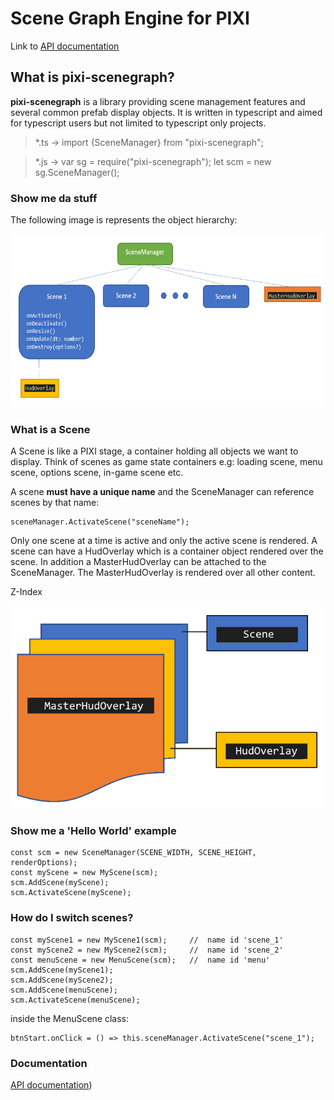 # Scene Graph Engine for PIXI

Link to [API documentation](./doc/generated/index.html)

## What is pixi-scenegraph?
**pixi-scenegraph** is a library providing scene management features and several common prefab display objects.
It is written in typescript and aimed for typescript users but not limited to typescript only projects.
>*.ts -> import {SceneManager} from "pixi-scenegraph";

>*.js -> var sg = require("pixi-scenegraph"); let scm = new sg.SceneManager();

### Show me da stuff

The following image is represents the object hierarchy:

![Hierarchy](./doc/img/Hierarchy.png "Object hierarchy")


### What is a Scene
A Scene is like a PIXI stage, a container holding all objects we want to display. Think of scenes as game state containers e.g: loading scene, menu scene, options scene, in-game scene etc. 

A scene **must have a unique name** and the SceneManager can reference scenes by that name:

    sceneManager.ActivateScene("sceneName");

Only one scene at a time is active and only the active scene is rendered. A scene can have a HudOverlay which is a container object rendered over the scene. In addition a MasterHudOverlay can be attached to the SceneManager. The MasterHudOverlay is rendered over all other content.

Z-Index

![z ordering](./doc/img/zindex.png "Z Ordering")

### Show me a 'Hello World' example
    const scm = new SceneManager(SCENE_WIDTH, SCENE_HEIGHT, renderOptions);
    const myScene = new MyScene(scm);
    scm.AddScene(myScene);
    scm.ActivateScene(myScene);

### How do I switch scenes?
    const myScene1 = new MyScene1(scm);     //  name id 'scene_1'
    const myScene2 = new MyScene2(scm);     //  name id 'scene_2'
    const menuScene = new MenuScene(scm);   //  name id 'menu'
    scm.AddScene(myScene1);
    scm.AddScene(myScene2);
    scm.AddScene(menuScene);
    scm.ActivateScene(menuScene);

inside the MenuScene class:

    btnStart.onClick = () => this.sceneManager.ActivateScene("scene_1");

### Documentation
[API documentation](./doc/generated/index.html))
